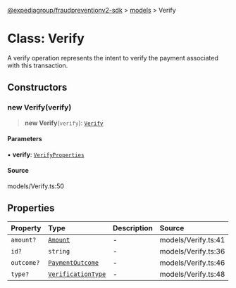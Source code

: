 [@expediagroup/fraudpreventionv2-sdk](../../index.md) > [models](../index.md) > Verify

# Class: Verify

A verify operation represents the intent to verify the payment associated with this transaction.

## Constructors

### new Verify(verify)

> **new Verify**(`verify`): [`Verify`](Verify.md)

#### Parameters

▪ **verify**: [`VerifyProperties`](../interfaces/VerifyProperties.md)

#### Source

models/Verify.ts:50

## Properties

| Property | Type | Description | Source |
| :------ | :------ | :------ | :------ |
| `amount?` | [`Amount`](Amount.md) | - | models/Verify.ts:41 |
| `id?` | `string` | - | models/Verify.ts:36 |
| `outcome?` | [`PaymentOutcome`](PaymentOutcome.md) | - | models/Verify.ts:46 |
| `type?` | [`VerificationType`](../type-aliases/VerificationType.md) | - | models/Verify.ts:48 |
